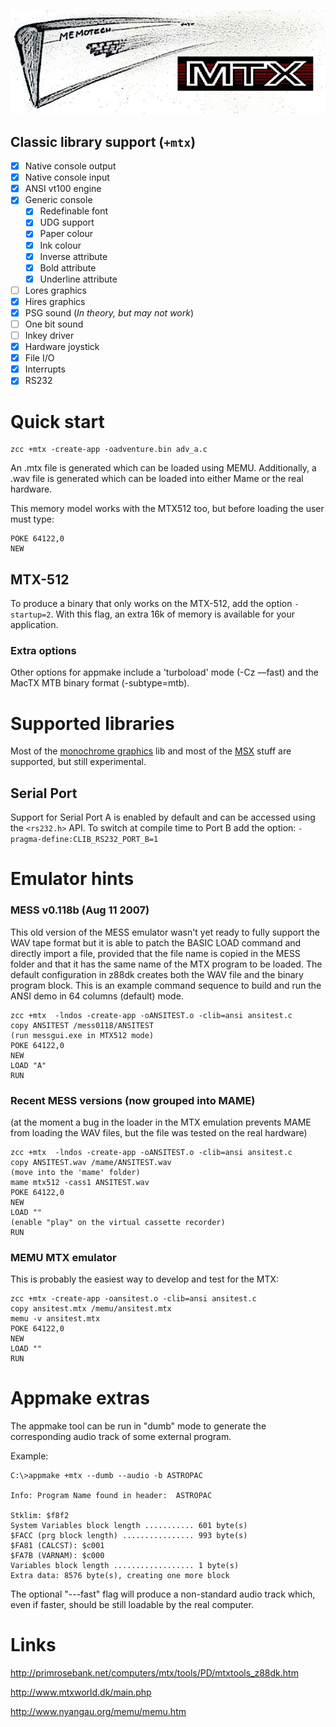 

![](images/platform/mtx.jpg)


## Classic library support (`+mtx`)

* [x] Native console output
* [x] Native console input
* [x] ANSI vt100 engine
* [x] Generic console
    * [x] Redefinable font
    * [x] UDG support
    * [x] Paper colour
    * [x] Ink colour
    * [x] Inverse attribute
    * [x] Bold attribute
    * [x] Underline attribute
* [ ] Lores graphics
* [x] Hires graphics
* [x] PSG sound (_In theory, but may not work_)
* [ ] One bit sound
* [ ] Inkey driver
* [x] Hardware joystick
* [x] File I/O
* [x] Interrupts
* [x] RS232

# Quick start

    zcc +mtx -create-app -oadventure.bin adv_a.c

An .mtx file is generated which can be loaded using MEMU. Additionally, a .wav file is generated which can be loaded into either Mame or the real hardware.

This memory model works with the MTX512 too, but before loading the user must type:

    POKE 64122,0 
    NEW

## MTX-512

To produce a binary that only works on the MTX-512, add the option `-startup=2`. With this flag, an extra 16k of memory is available for your application.

### Extra options

Other options for appmake include a 'turboload' mode (-Cz ––fast) and the MacTX MTB binary format (-subtype=mtb).
# Supported libraries

Most of the [monochrome graphics](Library---monographics) lib and most of the [MSX](Platform---MSX) stuff are supported, but still experimental.

## Serial Port

Support for Serial Port A is enabled by default and can be accessed using the `<rs232.h>` API. To switch at compile time to Port B add the option: `-pragma-define:CLIB_RS232_PORT_B=1`

# Emulator hints

### MESS v0.118b (Aug 11 2007)

This old version of the MESS emulator wasn't yet ready to fully support the WAV tape format but it is able to patch the BASIC LOAD command and directly import a file, provided that the file name is copied in the MESS folder and that it has the same name of the MTX program to be loaded.
The default configuration in z88dk creates both the WAV file and the binary program block.
This is an example command sequence to build and run the ANSI demo in 64 columns (default) mode.

    zcc +mtx  -lndos -create-app -oANSITEST.o -clib=ansi ansitest.c
    copy ANSITEST /mess0118/ANSITEST
    (run messgui.exe in MTX512 mode)
    POKE 64122,0
    NEW
    LOAD "A"
    RUN


### Recent MESS versions (now grouped into MAME)

(at the moment a bug in the loader in the MTX emulation prevents MAME from loading the WAV files, but the file was tested on the real hardware)

    zcc +mtx  -lndos -create-app -oANSITEST.o -clib=ansi ansitest.c
    copy ANSITEST.wav /mame/ANSITEST.wav
    (move into the 'mame' folder)
    mame mtx512 -cass1 ANSITEST.wav
    POKE 64122,0
    NEW
    LOAD ""
    (enable "play" on the virtual cassette recorder)
    RUN


### MEMU MTX emulator

This is probably the easiest way to develop and test for the MTX:

    zcc +mtx -create-app -oansitest.o -clib=ansi ansitest.c
    copy ansitest.mtx /memu/ansitest.mtx
    memu -v ansitest.mtx
    POKE 64122,0
    NEW
    LOAD ""
    RUN

# Appmake extras

The appmake tool can be run in "dumb" mode to generate the corresponding audio track of some external program.

Example:

    C:\>appmake +mtx --dumb --audio -b ASTROPAC
    
    Info: Program Name found in header:  ASTROPAC
    
    Stklim: $f8f2
    System Variables block length ........... 601 byte(s)
    $FACC (prg block length) ................ 993 byte(s)
    $FA81 (CALCST): $c001
    $FA7B (VARNAM): $c000
    Variables block length .................. 1 byte(s)
    Extra data: 8576 byte(s), creating one more block

The optional "---fast" flag will produce a non-standard audio track which, even if faster, should be still loadable by the real computer.

# Links

http://primrosebank.net/computers/mtx/tools/PD/mtxtools_z88dk.htm

http://www.mtxworld.dk/main.php

http://www.nyangau.org/memu/memu.htm
